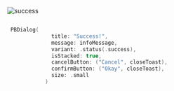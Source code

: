 ![success](https://github.com/powerhome/playbook/assets/54749071/a3605f4f-ea77-4377-a1bd-977bb3c26a03)

```swift

 PBDialog(
              title: "Success!",
              message: infoMessage,
              variant: .status(.success),
              isStacked: true,
              cancelButton: ("Cancel", closeToast),
              confirmButton: ("Okay", closeToast),
              size: .small
            )
```
